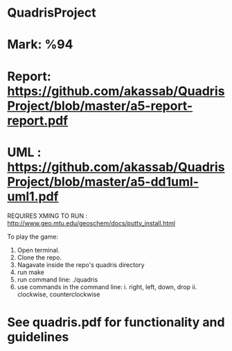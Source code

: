 
# QuadrisProject
# Mark: %94


# Report: https://github.com/akassab/QuadrisProject/blob/master/a5-report-report.pdf
# UML : https://github.com/akassab/QuadrisProject/blob/master/a5-dd1uml-uml1.pdf

REQUIRES XMING TO RUN : http://www.geo.mtu.edu/geoschem/docs/putty_install.html

To play the game:
1. Open terminal.
2. Clone the repo.
3. Nagavate inside the repo's quadris directory
4. run make
5. run command line: ./quadris
6. use commands in the command line:
  i. right, left, down, drop
  ii. clockwise, counterclockwise
  
# See quadris.pdf for functionality and guidelines
